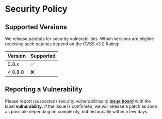 # Security Policy

## Supported Versions

We release patches for security vulnerabilities. Which versions are eligible
receiving such patches depend on the CVSS v3.0 Rating:

| Version | Supported          |
| ------- | ------------------ |
| 0.8.x   | :white_check_mark: |
| < 0.8.0 | :x:                |

## Reporting a Vulnerability

Please report (suspected) security vulnerabilities to **[issue board](https://github.com/timoa/app-stores-prometheus-exporter/issues)**
with the label **vulnerability**. If the issue is confirmed, we will release a patch as soon as possible depending on complexity,
but historically within a few days.
